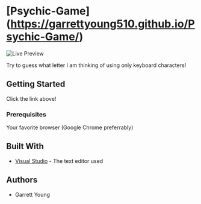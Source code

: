 # [Psychic-Game] (https://garrettyoung510.github.io/Psychic-Game/)

![Live Preview](https://i.lensdump.com/i/WYlZ4m.png)

Try to guess what letter I am thinking of using only keyboard characters!

## Getting Started

Click the link above!

### Prerequisites

Your favorite browser (Google Chrome preferrably)

## Built With

* [Visual Studio](https://visualstudio.microsoft.com/) - The text editor used

## Authors

* Garrett Young

